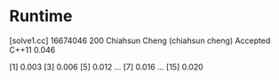 # Runtime
[solve1.cc]
16674046    200 Chiahsun Cheng (chiahsun cheng)   Accepted  C++11   0.046

[1] 0.003
[3] 0.006
[5] 0.012
...
[7] 0.016
...
[15] 0.020
